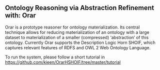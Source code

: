 **Ontology Reasoning via Abstraction Refinement with: Orar**
------------------------------------------------------------
Orar is a prototype reasoner for ontology materialization.  Its central technique allows for reducing materialization of an ontology with a large dataset to materialization of a smaller (compressed) ‘abstraction’ of this ontology.  Currently Orar supports the Description Logic Horn SHOIF, which captures relevant features of RDFS and OWL 2 Web Ontology Language. 

To run the system, please follow a short tutorial in https://github.com/kieen/OrarHSHOIF/tree/master/tutorial

